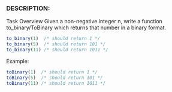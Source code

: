 ### DESCRIPTION:
Task Overview
Given a non-negative integer n, write a function to_binary/ToBinary which returns that number in a binary format.
```js
to_binary(1)  /* should return 1 */
to_binary(5)  /* should return 101 */
to_binary(11) /* should return 1011 */
```
Example:
```js
toBinary(1)  /* should return 1 */
toBinary(5)  /* should return 101 */
toBinary(11) /* should return 1011 */
```